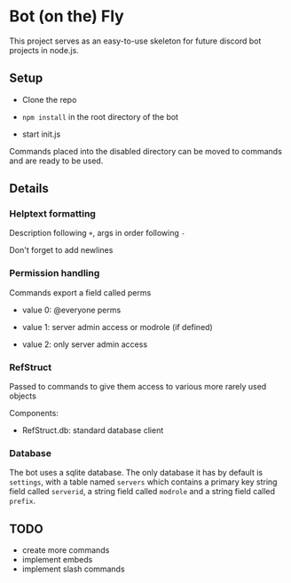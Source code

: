 # Bot (on the) Fly

This project serves as an easy-to-use skeleton for future discord bot projects in node.js.

## Setup

* Clone the repo

* `npm install` in the root directory of the bot

* start init.js

Commands placed into the disabled directory can be moved to commands and are ready to be used.

## Details

### Helptext formatting

Description following `+`, args in order following `-`

Don't forget to add newlines

### Permission handling

Commands export a field called perms

- value 0: @everyone perms

- value 1: server admin access or modrole (if defined)

- value 2: only server admin access 

### RefStruct

Passed to commands to give them access to various more rarely used objects

Components:

- RefStruct.db: standard database client

### Database

The bot uses a sqlite database. The only database it has by default is `settings`, with a table named `servers`  which contains a primary key string field called `serverid`, a string field called `modrole` and a string field called `prefix`.  

## TODO

- create more commands
- implement embeds
- implement slash commands